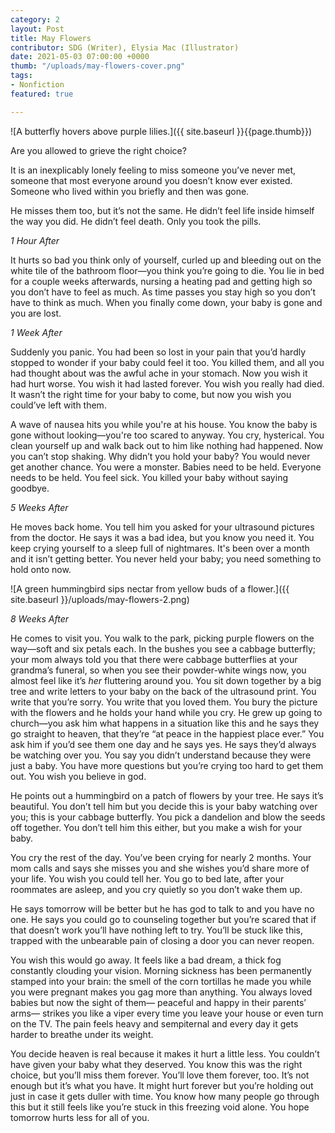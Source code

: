 ```yaml
---
category: 2
layout: Post
title: May Flowers
contributor: SDG (Writer), Elysia Mac (Illustrator)
date: 2021-05-03 07:00:00 +0000
thumb: "/uploads/may-flowers-cover.png"
tags: 
- Nonfiction
featured: true

---
```

![A butterfly hovers above purple lilies.]({{ site.baseurl }}{{page.thumb}})

Are you allowed to grieve the right choice? 

It is an inexplicably lonely feeling to miss someone you’ve never met, someone that most everyone around you doesn’t know ever existed. Someone who lived within you briefly and then was gone. 

He misses them too, but it’s not the same. He didn’t feel life inside himself the way you did. He didn’t feel death. Only you took the pills.

<p class="center"><em>1 Hour After</em></p>

It hurts so bad you think only of yourself, curled up and bleeding out on the white tile of the bathroom floor—you think you’re going to die. You lie in bed for a couple weeks afterwards, nursing a heating pad and getting high so you don’t have to feel as much. As time passes you stay high so you don’t have to think as much. When you finally come down, your baby is gone and you are lost.

<p class="center"><em>1 Week After</em></p>

Suddenly you panic. You had been so lost in your pain that you’d hardly stopped to wonder if your baby could feel it too. You killed them, and all you had thought about was the awful ache in your stomach. Now you wish it had hurt worse. You wish it had lasted forever. You wish you really had died. It wasn’t the right time for your baby to come, but now you wish you could’ve left with them.

A wave of nausea hits you while you're at his house. You know the baby is gone without looking—you're too scared to anyway. You cry, hysterical. You clean yourself up and walk back out to him like nothing had happened. 
Now you can’t stop shaking. Why didn’t you hold your baby? You would never get another chance. You were a monster. Babies need to be held. Everyone needs to be held. You feel sick. You killed your baby without saying goodbye.

<p class="center"><em>5 Weeks After</em></p>

He moves back home. You tell him you asked for your ultrasound pictures from the doctor. He says it was a bad idea, but you know you need it. You keep crying yourself to a sleep full of nightmares. It's been over a month and it isn’t getting better. You never held your baby; you need something to hold onto now.

![A green hummingbird sips nectar from yellow buds of a flower.]({{ site.baseurl }}/uploads/may-flowers-2.png)

<p class="center"><em>8 Weeks After</em></p>

He comes to visit you. You walk to the park, picking purple flowers on the way—soft and six petals each. In the bushes you see a cabbage butterfly; your mom always told you that there were cabbage butterflies at your grandma’s funeral, so when you see their powder-white wings now, you almost feel like it’s <em>her</em> fluttering around you. You sit down together by a big tree and write letters to your baby on the back of the ultrasound print. You write that you’re sorry. You write that you loved them. You bury the picture with the flowers and he holds your hand while you cry. He grew up going to church—you ask him what happens in a situation like this and he says they go straight to heaven, that they’re “at peace in the happiest place ever.” You ask him if you’d see them one day and he says yes. He says they’d always be watching over you. You say you didn’t understand because they were just a baby. You have more questions but you’re crying too hard to get them out. You wish you believe in god.

He points out a hummingbird on a patch of flowers by your tree. He says it’s beautiful. You don’t tell him but you decide this is your baby watching over you; this is your cabbage butterfly. You pick a dandelion and blow the seeds off together. You don’t tell him this either, but you make a wish for your baby.

You cry the rest of the day. You’ve been crying for nearly 2 months. Your mom calls and says she misses you and she wishes you’d share more of your life. You wish you could tell her. You go to bed late, after your roommates are asleep, and you cry quietly so you don’t wake them up.

He says tomorrow will be better but he has god to talk to and you have no one. He says you could go to counseling together but you’re scared that if that doesn’t work you’ll have nothing left to try. You’ll be stuck like this, trapped with the unbearable pain of closing a door you can never reopen.

You wish this would go away. It feels like a bad dream, a thick fog constantly clouding your vision. Morning sickness has been permanently stamped into your brain: the smell of the corn tortillas he made you while you were pregnant makes you gag more than anything. You always loved babies but now the sight of them— peaceful and happy in their parents’ arms— strikes you like a viper every time you leave your house or even turn on the TV. The pain feels heavy and sempiternal and every day it gets harder to breathe under its weight.

You decide heaven is real because it makes it hurt a little less. You couldn’t have given your baby what they deserved. You know this was the right choice, but you’ll miss them forever. You’ll love them forever, too. It’s not enough but it’s what you have. It might hurt forever but you’re holding out just in case it gets duller with time. You know how many people go through this but it still feels like you’re stuck in this freezing void alone. 
You hope tomorrow hurts less for all of you. 
